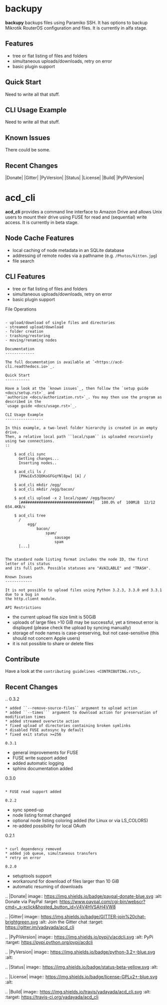 backupy
========

**backupy** backups files using Paramiko SSH. It has options to backup Mikrotik RouterOS configuration and files. It is currently in alfa stage.

Features
------------

- tree or flat listing of files and folders
- simultaneous uploads/downloads, retry on error
- basic plugin support


Quick Start
-----------

Need to write all that stuff.

CLI Usage Example
-----------------

Need to write all that stuff.

Known Issues
------------

There could be some.


Recent Changes
--------------

 
|Donate| |Gitter| |PyVersion| |Status| |License| |Build| |PyPiVersion|

acd\_cli
========

**acd\_cli** provides a command line interface to Amazon Drive and allows Unix users to mount
their drive using FUSE for read and (sequential) write access. It is currently in beta stage.

Node Cache Features
-------------------

- local caching of node metadata in an SQLite database
- addressing of remote nodes via a pathname (e.g. ``/Photos/kitten.jpg``)
- file search

CLI Features
------------

- tree or flat listing of files and folders
- simultaneous uploads/downloads, retry on error
- basic plugin support

File Operations
~~~~~~~~~~~~~~~

- upload/download of single files and directories
- streamed upload/download
- folder creation
- trashing/restoring
- moving/renaming nodes

Documentation
-------------

The full documentation is available at `<https://acd-cli.readthedocs.io>`_.

Quick Start
-----------

Have a look at the `known issues`_, then follow the `setup guide <docs/setup.rst>`_ and
`authorize <docs/authorization.rst>`_. You may then use the program as described in the
`usage guide <docs/usage.rst>`_.

CLI Usage Example
-----------------

In this example, a two-level folder hierarchy is created in an empty drive.
Then, a relative local path ``local/spam`` is uploaded recursively using two connections.
::

    $ acd_cli sync
      Getting changes...
      Inserting nodes..

    $ acd_cli ls /
      [PHwiEv53QOKoGFGqYNl8pw] [A] /

    $ acd_cli mkdir /egg/
    $ acd_cli mkdir /egg/bacon/

    $ acd_cli upload -x 2 local/spam/ /egg/bacon/
      [################################]   100.0% of  100MiB  12/12  654.4KB/s

    $ acd_cli tree
      /
          egg/
              bacon/
                  spam/
                      sausage
                      spam
      [...]


The standard node listing format includes the node ID, the first letter of its status
and its full path. Possible statuses are "AVAILABLE" and "TRASH".

Known Issues
------------

It is not possible to upload files using Python 3.2.3, 3.3.0 and 3.3.1 due to a bug in
the http.client module.

API Restrictions
~~~~~~~~~~~~~~~~

- the current upload file size limit is 50GiB
- uploads of large files >10 GiB may be successful, yet a timeout error is displayed
  (please check the upload by syncing manually)
- storage of node names is case-preserving, but not case-sensitive
  (this should not concern Apple users)
- it is not possible to share or delete files

Contribute
----------

Have a look at the `contributing guidelines <CONTRIBUTING.rst>`_.

Recent Changes
--------------
..
  0.3.2
  ~~~~~
  * added ``--remove-source-files`` argument to upload action
  * added ``--times``` argument to download action for preservation of modification times
  * added streamed overwrite action
  * fixed upload of directories containing broken symlinks
  * disabled FUSE autosync by default
  * fixed exit status >=256

0.3.1
~~~~~

* general improvements for FUSE
* FUSE write support added
* added automatic logging
* sphinx documentation added

0.3.0
~~~~~

* FUSE read support added

0.2.2
~~~~~

* sync speed-up
* node listing format changed
* optional node listing coloring added (for Linux or via LS_COLORS)
* re-added possibility for local OAuth

0.2.1
~~~~~

* curl dependency removed
* added job queue, simultaneous transfers
* retry on error

0.2.0
~~~~~
* setuptools support
* workaround for download of files larger than 10 GiB
* automatic resuming of downloads


.. |Donate| image:: https://img.shields.io/badge/paypal-donate-blue.svg
   :alt: Donate via PayPal
   :target: https://www.paypal.com/cgi-bin/webscr?cmd=_s-xclick&hosted_button_id=V4V4HVSAH4VW8

.. |Gitter| image:: https://img.shields.io/badge/GITTER-join%20chat-brightgreen.svg
   :alt: Join the Gitter chat
   :target: https://gitter.im/yadayada/acd_cli

.. |PyPiVersion| image:: https://img.shields.io/pypi/v/acdcli.svg
   :alt: PyPi
   :target: https://pypi.python.org/pypi/acdcli

.. |PyVersion| image:: https://img.shields.io/badge/python-3.2+-blue.svg
   :alt:

.. |Status| image:: https://img.shields.io/badge/status-beta-yellow.svg
   :alt:

.. |License| image:: https://img.shields.io/badge/license-GPLv2+-blue.svg
   :alt:

.. |Build| image:: https://img.shields.io/travis/yadayada/acd_cli.svg
   :alt:
   :target: https://travis-ci.org/yadayada/acd_cli

